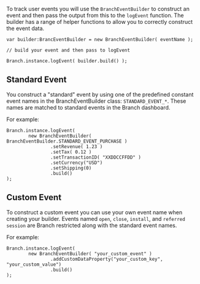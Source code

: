 
To track user events you will use the `BranchEventBuilder` to construct an event and then pass the output from this to the `logEvent` function. The builder has a range of helper functions to allow you to correctly construct the event data.


```as3
var builder:BrancEventBuilder = new BranchEventBuilder( eventName );

// build your event and then pass to logEvent

Branch.instance.logEvent( builder.build() );
```


## Standard Event

You construct a "standard" event by using one of the predefined constant event names in the BranchEventBuilder class: `STANDARD_EVENT_*`. These names are matched to standard events in the Branch dashboard.

For example:

```as3
Branch.instance.logEvent(
        new BranchEventBuilder( BranchEventBuilder.STANDARD_EVENT_PURCHASE )
                .setRevenue( 1.23 )
                .setTax( 0.12 )
                .setTransactionID( "XXDDCCFFDD" )
                .setCurrency("USD")
                .setShipping(0)
                .build()
);
```


## Custom Event

To construct a custom event you can use your own event name when creating your builder. Events named `open`, `close`, `install`, and `referred session` are Branch restricted along with the standard event names.

For example:

```as3
Branch.instance.logEvent(
        new BranchEventBuilder( "your_custom_event" )
                .addCustomDataProperty("your_custom_key", "your_custom_value")
                .build()
);
```




